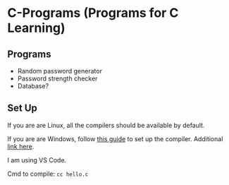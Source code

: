 # C-Programs (Programs for C Learning)

## Programs

- Random password generator
- Password strength checker
- Database?

## Set Up

If you are are Linux, all the compilers should be available by default.

If you are are Windows, follow [this guide](https://www.freecodecamp.org/news/how-to-install-c-and-cpp-compiler-on-windows/) to set up the compiler. Additional [link here](https://www.msys2.org/).

I am using VS Code.

Cmd to compile: `cc hello.c`

<br>

## 